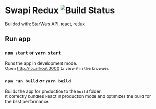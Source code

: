 # Swapi Redux [![Build Status](https://travis-ci.org/IgorCIs/Swapi-Redux.svg?branch=master)](https://travis-ci.org/IgorCIs/Swapi-Redux)

Builded with: StarWars API, react, redux

## Run app

### `npm start` or `yarn start`

Runs the app in development mode.<br>
Open [http://localhost:3000](http://localhost:3000) to view it in the browser.

### `npm run build` or `yarn build`

Builds the app for production to the `build` folder.<br>
It correctly bundles React in production mode and optimizes the build for the best performance.
